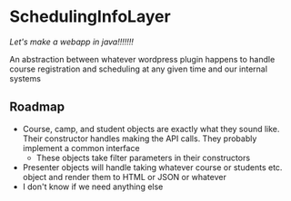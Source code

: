 # SchedulingInfoLayer
 *Let's make a webapp in java!!!!!!!*

An abstraction between whatever wordpress plugin happens to handle course registration and scheduling at any given time and our internal systems

## Roadmap

 - Course, camp, and student objects are exactly what they sound like. Their constructor handles making the API calls. They probably implement a common interface
    - These objects take filter parameters in their constructors
 - Presenter objects will handle taking whatever course or students etc. object and render them to HTML or JSON or whatever
 - I don't know if we need anything else
